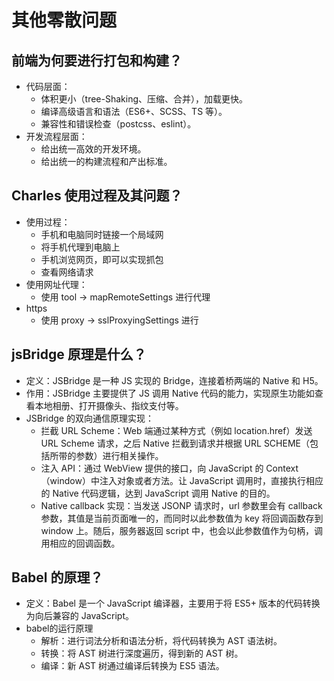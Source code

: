 # 其他零散问题
## 前端为何要进行打包和构建？
- 代码层面：
	- 体积更小（tree-Shaking、压缩、合并），加载更快。
	- 编译高级语言和语法（ES6+、SCSS、TS 等）。
	- 兼容性和错误检查（postcss、eslint）。
- 开发流程层面：
	- 给出统一高效的开发环境。
	- 给出统一的构建流程和产出标准。

## Charles 使用过程及其问题？
- 使用过程：
	- 手机和电脑同时链接一个局域网
	- 将手机代理到电脑上
	- 手机浏览网页，即可以实现抓包
	- 查看网络请求
- 使用网址代理：
	- 使用 tool -\> mapRemoteSettings 进行代理 
- https
	- 使用 proxy -\> sslProxyingSettings 进行
	
## jsBridge 原理是什么？
- 定义：JSBridge 是一种 JS 实现的 Bridge，连接着桥两端的 Native 和 H5。
- 作用：JSBridge 主要提供了 JS 调用 Native 代码的能力，实现原生功能如查看本地相册、打开摄像头、指纹支付等。
- JSBridge 的双向通信原理实现：
	- 拦截 URL Scheme：Web 端通过某种方式（例如 location.href）发送 URL Scheme 请求，之后 Native 拦截到请求并根据 URL SCHEME（包括所带的参数）进行相关操作。
	- 注入 API：通过 WebView 提供的接口，向 JavaScript 的 Context（window）中注入对象或者方法。让 JavaScript 调用时，直接执行相应的 Native 代码逻辑，达到 JavaScript 调用 Native 的目的。
	- Native callback 实现：当发送 JSONP 请求时，url 参数里会有 callback 参数，其值是当前页面唯一的，而同时以此参数值为 key 将回调函数存到 window 上。随后，服务器返回 script 中，也会以此参数值作为句柄，调用相应的回调函数。

## Babel 的原理？
- 定义：Babel 是一个 JavaScript 编译器，主要用于将 ES5+ 版本的代码转换为向后兼容的 JavaScript。
- babel的运行原理
	- 解析：进行词法分析和语法分析，将代码转换为 AST 语法树。
	- 转换：将 AST 树进行深度遍历，得到新的 AST 树。
	- 编译：新 AST 树通过编译后转换为 ES5 语法。